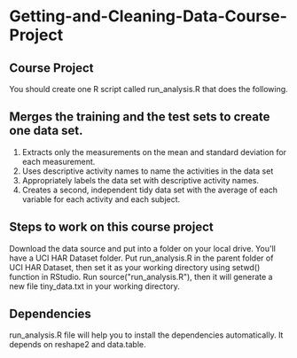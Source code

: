 # Getting-and-Cleaning-Data-Course-Project

## Course Project

You should create one R script called run_analysis.R that does the following.

## Merges the training and the test sets to create one data set.

1. Extracts only the measurements on the mean and standard deviation for each measurement.
2. Uses descriptive activity names to name the activities in the data set
3. Appropriately labels the data set with descriptive activity names.
4. Creates a second, independent tidy data set with the average of each variable for each activity and each subject.

## Steps to work on this course project

Download the data source and put into a folder on your local drive. You'll have a UCI HAR Dataset folder.
Put run_analysis.R in the parent folder of UCI HAR Dataset, then set it as your working directory using setwd() function in RStudio.
Run source("run_analysis.R"), then it will generate a new file tiny_data.txt in your working directory.

## Dependencies

run_analysis.R file will help you to install the dependencies automatically. It depends on reshape2 and data.table.
